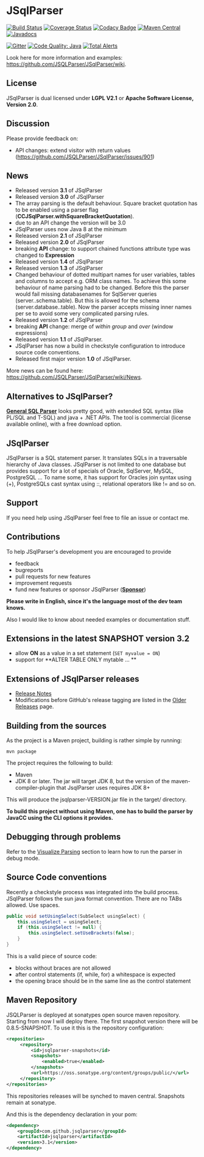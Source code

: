# JSqlParser

[![Build Status](https://travis-ci.org/JSQLParser/JSqlParser.svg?branch=master)](https://travis-ci.org/JSQLParser/JSqlParser)   [![Coverage Status](https://coveralls.io/repos/JSQLParser/JSqlParser/badge.svg?branch=master)](https://coveralls.io/r/JSQLParser/JSqlParser?branch=master)
[![Codacy Badge](https://api.codacy.com/project/badge/Grade/00b2d91995764ae4805b55627aca8d39)](https://www.codacy.com/app/wumpz/JSqlParser?utm_source=github.com&amp;utm_medium=referral&amp;utm_content=JSQLParser/JSqlParser&amp;utm_campaign=Badge_Grade)
[![Maven Central](https://maven-badges.herokuapp.com/maven-central/com.github.jsqlparser/jsqlparser/badge.svg)](http://maven-badges.herokuapp.com/maven-central/com.github.jsqlparser/jsqlparser)
[![Javadocs](https://www.javadoc.io/badge/com.github.jsqlparser/jsqlparser.svg)](https://www.javadoc.io/doc/com.github.jsqlparser/jsqlparser)

[![Gitter](https://badges.gitter.im/JSQLParser/JSqlParser.svg)](https://gitter.im/JSQLParser/JSqlParser?utm_source=badge&utm_medium=badge&utm_campaign=pr-badge)
[![Code Quality: Java](https://img.shields.io/lgtm/grade/java/g/JSQLParser/JSqlParser.svg?logo=lgtm&logoWidth=18)](https://lgtm.com/projects/g/JSQLParser/JSqlParser/context:java)
[![Total Alerts](https://img.shields.io/lgtm/alerts/g/JSQLParser/JSqlParser.svg?logo=lgtm&logoWidth=18)](https://lgtm.com/projects/g/JSQLParser/JSqlParser/alerts)

Look here for more information and examples: https://github.com/JSQLParser/JSqlParser/wiki.

## License

JSqlParser is dual licensed under **LGPL V2.1** or **Apache Software License, Version 2.0**.

## Discussion

Please provide feedback on:

* API changes: extend visitor with return values (https://github.com/JSQLParser/JSqlParser/issues/901)

## News
* Released version **3.1** of JSqlParser
* Released version **3.0** of JSqlParser
* The array parsing is the default behaviour. Square bracket quotation has to be enabled using 
  a parser flag (**CCJSqlParser.withSquareBracketQuotation**).
* due to an API change the version will be 3.0
* JSqlParser uses now Java 8 at the minimum
* Released version **2.1** of JSqlParser
* Released version **2.0** of JSqlParser
* breaking **API** change: to support chained functions attribute type was changed to **Expression**
* Released version **1.4** of JSqlParser
* Released version **1.3** of JSqlParser
* Changed behaviour of dotted multipart names for user variables, tables and columns to accept e.g. ORM class names. To achieve this some behaviour of name parsing had to be changed. Before this the parser would fail missing databasenames for SqlServer queries (server..schema.table). But this is allowed for the schema (server.database..table). Now the parser accepts missing inner names per se to avoid some very complicated parsing rules.
* Released version **1.2** of JSqlParser
* breaking **API** change: merge of *within group* and *over* (window expressions)
* Released version **1.1** of JSqlParser. 
* JSqlParser has now a build in checkstyle configuration to introduce source code conventions.
* Released first major version **1.0** of JSqlParser. 

More news can be found here: https://github.com/JSQLParser/JSqlParser/wiki/News.

## Alternatives to JSqlParser?
[**General SQL Parser**](http://www.sqlparser.com/features/introduce.php?utm_source=github-jsqlparser&utm_medium=text-general) looks pretty good, with extended SQL syntax (like PL/SQL and T-SQL) and java + .NET APIs. The tool is commercial (license available online), with a free download option.

## JSqlParser

JSqlParser is a SQL statement parser. It translates SQLs in a traversable hierarchy of Java classes. JSqlParser is not limited to one database but provides support for a lot of specials of Oracle, SqlServer, MySQL, PostgreSQL ... To name some, it has support for Oracles join syntax using (+), PostgreSQLs cast syntax using ::, relational operators like != and so on.

## Support
If you need help using JSqlParser feel free to file an issue or contact me.

## Contributions
To help JSqlParser's development you are encouraged to provide 
* feedback
* bugreports
* pull requests for new features
* improvement requests
* fund new features or sponsor JSqlParser ([**Sponsor**](https://www.paypal.me/wumpz))

**Please write in English, since it's the language most of the dev team knows.**

Also I would like to know about needed examples or documentation stuff.

## Extensions in the latest SNAPSHOT version 3.2

* allow **ON** as a value in a set statement (`SET myvalue = ON`)
* support for **ALTER TABLE ONLY mytable ... **

## Extensions of JSqlParser releases

* [Release Notes](https://github.com/JSQLParser/JSqlParser/releases)
* Modifications before GitHub's release tagging are listed in the [Older Releases](https://github.com/JSQLParser/JSqlParser/wiki/Older-Releases) page.


## Building from the sources

As the project is a Maven project, building is rather simple by running:

	mvn package
    
The project requires the following to build:
- Maven 
- JDK 8 or later. The jar will target JDK 8, but the version of the maven-compiler-plugin that JsqlParser uses requires JDK 8+

This will produce the jsqlparser-VERSION.jar file in the target/ directory.

**To build this project without using Maven, one has to build the parser by JavaCC using the CLI options it provides.**

## Debugging through problems

Refer to the [Visualize Parsing](https://github.com/JSQLParser/JSqlParser/wiki/Examples-of-SQL-parsing#visualize-parsing) section to learn how to run the parser in debug mode.

## Source Code conventions

Recently a checkstyle process was integrated into the build process. JSqlParser follows the sun java format convention. There are no TABs allowed. Use spaces.

```java
public void setUsingSelect(SubSelect usingSelect) {
    this.usingSelect = usingSelect;
    if (this.usingSelect != null) {
        this.usingSelect.setUseBrackets(false);
    }
}
```

This is a valid piece of source code:
* blocks without braces are not allowed
* after control statements (if, while, for) a whitespace is expected
* the opening brace should be in the same line as the control statement

## Maven Repository

JSQLParser is deployed at sonatypes open source maven repository. 
Starting from now I will deploy there. The first snapshot version there will be 0.8.5-SNAPSHOT.
To use it this is the repository configuration:

```xml
<repositories>
     <repository>
         <id>jsqlparser-snapshots</id>
         <snapshots>
             <enabled>true</enabled>
         </snapshots>
         <url>https://oss.sonatype.org/content/groups/public/</url>
     </repository>
</repositories>
```
This repositories releases will be synched to maven central. Snapshots remain at sonatype.

And this is the dependency declaration in your pom:
```xml
<dependency>
	<groupId>com.github.jsqlparser</groupId>
	<artifactId>jsqlparser</artifactId>
	<version>3.1</version>
</dependency>
```

